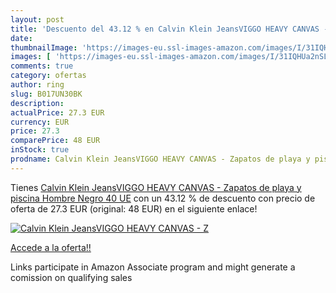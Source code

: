 ```yaml
---
layout: post
title: 'Descuento del 43.12 % en Calvin Klein JeansVIGGO HEAVY CANVAS - Z'
date: 
thumbnailImage: 'https://images-eu.ssl-images-amazon.com/images/I/31IQHUa2nSL._SL200_.jpg'
images: [ 'https://images-eu.ssl-images-amazon.com/images/I/31IQHUa2nSL._SL200_.jpg' ]
comments: true
category: ofertas
author: ring
slug: B017UN30BK
description:
actualPrice: 27.3 EUR
currency: EUR
price: 27.3
comparePrice: 48 EUR
inStock: true
prodname: Calvin Klein JeansVIGGO HEAVY CANVAS - Zapatos de playa y piscina  Hombre  Negro  40 UE
---
```


Tienes [Calvin Klein JeansVIGGO HEAVY CANVAS - Zapatos de playa y piscina  Hombre  Negro  40 UE](https://www.amazon.es/dp/B017UN30BK/?tag=tolees-21) con un 43.12 % de descuento con precio de oferta de 27.3 EUR (original: 48 EUR) en el siguiente enlace!

[![Calvin Klein JeansVIGGO HEAVY CANVAS - Z](https://images-eu.ssl-images-amazon.com/images/I/31IQHUa2nSL._SL200_.jpg)](https://www.amazon.es/dp/B017UN30BK/?tag=tolees-21)

[Accede a la oferta!!](https://www.amazon.es/dp/B017UN30BK/?tag=tolees-21)

Links participate in Amazon Associate program and might generate a comission on qualifying sales


